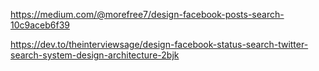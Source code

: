 https://medium.com/@morefree7/design-facebook-posts-search-10c9aceb6f39

https://dev.to/theinterviewsage/design-facebook-status-search-twitter-search-system-design-architecture-2bjk
